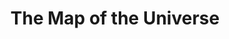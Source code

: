 ---
title: 'The Map of the Universe'
url: https://mapoftheuniverse.net/
image: 1669280939000.png
tags: ["datavia","science"]
description: '3d interactive visualisation of the observable universe'
---